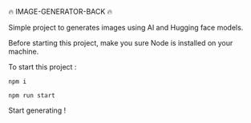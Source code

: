 🔥 IMAGE-GENERATOR-BACK 🔥

Simple project to generates images using AI and Hugging face models.

Before starting this project, make you sure Node is installed on your machine.


To start this project :

```
npm i
```

```
npm run start
```

Start generating !